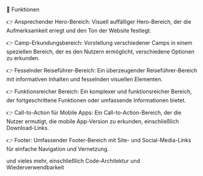 

🔋 Funktionen

👉 Ansprechender Hero-Bereich: Visuell auffälliger Hero-Bereich, der die Aufmerksamkeit erregt und den Ton der Website festlegt.

👉 Camp-Erkundungsbereich: Vorstellung verschiedener Camps in einem speziellen Bereich, der es den Nutzern ermöglicht, verschiedene Optionen zu erkunden.

👉 Fesselnder Reiseführer-Bereich: Ein überzeugender Reiseführer-Bereich mit informativen Inhalten und fesselnden visuellen Elementen.

👉 Funktionsreicher Bereich: Ein komplexer und funktionsreicher Bereich, der fortgeschrittene Funktionen oder umfassende Informationen bietet.

👉 Call-to-Action für Mobile Apps: Ein Call-to-Action-Bereich, der die Nutzer ermutigt, die mobile App-Version zu erkunden, einschließlich Download-Links.

👉 Footer: Umfassender Footer-Bereich mit Site- und Social-Media-Links für einfache Navigation und Vernetzung.

und vieles mehr, einschließlich Code-Architektur und Wiederverwendbarkeit

